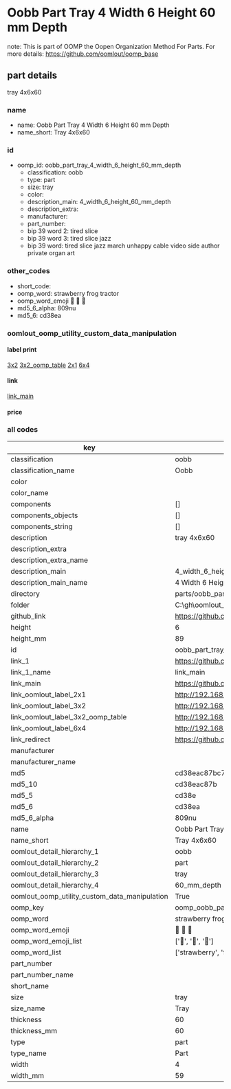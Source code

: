 # Oobb Part Tray 4 Width 6 Height 60 mm Depth  

note: This is part of OOMP the Oopen Organization Method For Parts. For more details: https://github.com/oomlout/oomp_base

##  part details
  



tray 4x6x60



### name
* name: Oobb Part Tray 4 Width 6 Height 60 mm Depth
* name_short: Tray 4x6x60 
### id
* oomp_id: oobb_part_tray_4_width_6_height_60_mm_depth
  * classification: oobb
  * type: part
  * size: tray
  * color: 
  * description_main: 4_width_6_height_60_mm_depth
  * description_extra: 
  * manufacturer: 
  * part_number: 
  * bip 39 word 2: tired slice
  * bip 39 word 3: tired slice jazz
  * bip 39 word: tired slice jazz march unhappy cable video side author private organ art

### other_codes
* short_code: 
* oomp_word: strawberry frog tractor
* oomp_word_emoji :strawberry: :frog: :tractor:
* md5_6_alpha: 809nu
* md5_6: cd38ea






### oomlout_oomp_utility_custom_data_manipulation
#### label print
[3x2](http://192.168.1.245:1112/?label=oomp%20809nu)
[3x2_oomp_table](http://192.168.1.108:1112/?label=oomp%20809nu)
[2x1](http://192.168.1.242:1112/?label=oomp%20809nu)
[6x4](http://192.168.1.55:1112/?label=oomp%20809nu)    

#### link

[link_main](https://github.com/oomlout/oomlout_oobb_version_4_generated_parts/tree/main/navigation_oomp/oobb/part/tray/4_width_6_height_60_mm_depth/part)                              

#### price







### all codes 
| key | value |  
| --- | --- |  
| classification | oobb |  
| classification_name | Oobb |  
| color |  |  
| color_name |  |  
| components | [] |  
| components_objects | [] |  
| components_string | [] |  
| description | tray 4x6x60 |  
| description_extra |  |  
| description_extra_name |  |  
| description_main | 4_width_6_height_60_mm_depth |  
| description_main_name | 4 Width 6 Height 60 mm Depth |  
| directory | parts/oobb_part_tray_4_width_6_height_60_mm_depth |  
| folder | C:\gh\oomlout_oobb_version_4_generated_parts\parts\oobb_part_tray_4_width_6_height_60_mm_depth |  
| github_link | https://github.com/oomlout/oomlout_oomp_part_src/tree/main/parts/oobb_part_tray_4_width_6_height_60_mm_depth |  
| height | 6 |  
| height_mm | 89 |  
| id | oobb_part_tray_4_width_6_height_60_mm_depth |  
| link_1 | https://github.com/oomlout/oomlout_oobb_version_4_generated_parts/tree/main/navigation_oomp/oobb/part/tray/4_width_6_height_60_mm_depth/part |  
| link_1_name | link_main |  
| link_main | https://github.com/oomlout/oomlout_oobb_version_4_generated_parts/tree/main/navigation_oomp/oobb/part/tray/4_width_6_height_60_mm_depth/part |  
| link_oomlout_label_2x1 | http://192.168.1.242:1112/?label=oomp%20809nu |  
| link_oomlout_label_3x2 | http://192.168.1.245:1112/?label=oomp%20809nu |  
| link_oomlout_label_3x2_oomp_table | http://192.168.1.108:1112/?label=oomp%20809nu |  
| link_oomlout_label_6x4 | http://192.168.1.55:1112/?label=oomp%20809nu |  
| link_redirect | https://github.com/oomlout/oomlout_oobb_version_4_generated_parts/tree/main/parts/oobb_tray_04_06_60 |  
| manufacturer |  |  
| manufacturer_name |  |  
| md5 | cd38eac87bc7fe787ff6a87ceef2df15 |  
| md5_10 | cd38eac87b |  
| md5_5 | cd38e |  
| md5_6 | cd38ea |  
| md5_6_alpha | 809nu |  
| name | Oobb Part Tray 4 Width 6 Height 60 mm Depth |  
| name_short | Tray 4x6x60  |  
| oomlout_detail_hierarchy_1 | oobb |  
| oomlout_detail_hierarchy_2 | part |  
| oomlout_detail_hierarchy_3 | tray |  
| oomlout_detail_hierarchy_4 | 60_mm_depth |  
| oomlout_oomp_utility_custom_data_manipulation | True |  
| oomp_key | oomp_oobb_part_tray_4_width_6_height_60_mm_depth |  
| oomp_word | strawberry frog tractor |  
| oomp_word_emoji | :strawberry: :frog: :tractor: |  
| oomp_word_emoji_list | [':strawberry:', ':frog:', ':tractor:'] |  
| oomp_word_list | ['strawberry', 'frog', 'tractor'] |  
| part_number |  |  
| part_number_name |  |  
| short_name |  |  
| size | tray |  
| size_name | Tray |  
| thickness | 60 |  
| thickness_mm | 60 |  
| type | part |  
| type_name | Part |  
| width | 4 |  
| width_mm | 59 |  
